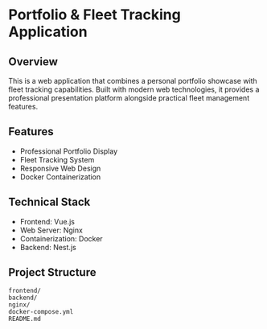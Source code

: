 # Portfolio & Fleet Tracking Application

## Overview
This is a web application that combines a personal portfolio showcase with fleet tracking capabilities. Built with modern web technologies, it provides a professional presentation platform alongside practical fleet management features.

## Features
- Professional Portfolio Display
- Fleet Tracking System
- Responsive Web Design
- Docker Containerization

## Technical Stack
- Frontend: Vue.js
- Web Server: Nginx
- Containerization: Docker
- Backend: Nest.js

## Project Structure
    frontend/
    backend/
    nginx/
    docker-compose.yml
    README.md

